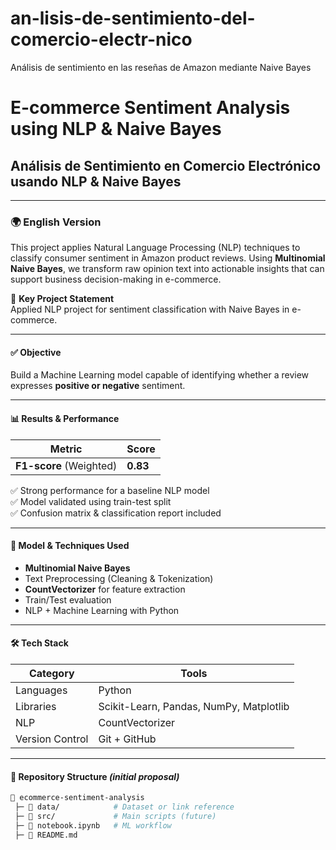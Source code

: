 # an-lisis-de-sentimiento-del-comercio-electr-nico
Análisis de sentimiento en las reseñas de Amazon mediante Naive Bayes
# E-commerce Sentiment Analysis using NLP & Naive Bayes  
## Análisis de Sentimiento en Comercio Electrónico usando NLP & Naive Bayes

---

### 🌍 English Version

This project applies Natural Language Processing (NLP) techniques to classify consumer sentiment in Amazon product reviews. Using **Multinomial Naive Bayes**, we transform raw opinion text into actionable insights that can support business decision-making in e-commerce.

🔹 **Key Project Statement**  
Applied NLP project for sentiment classification with Naive Bayes in e-commerce.

---

#### ✅ Objective

Build a Machine Learning model capable of identifying whether a review expresses **positive or negative** sentiment.

---

#### 📊 Results & Performance

| Metric | Score |
|--------|------|
| **F1-score** (Weighted) | **0.83** |

✅ Strong performance for a baseline NLP model  
✅ Model validated using train-test split  
✅ Confusion matrix & classification report included

---

#### 🧠 Model & Techniques Used

- **Multinomial Naive Bayes**
- Text Preprocessing (Cleaning & Tokenization)
- **CountVectorizer** for feature extraction
- Train/Test evaluation
- NLP + Machine Learning with Python

---

#### 🛠️ Tech Stack

| Category | Tools |
|---------|------|
| Languages | Python |
| Libraries | Scikit-Learn, Pandas, NumPy, Matplotlib |
| NLP | CountVectorizer |
| Version Control | Git + GitHub |

---

#### 📁 Repository Structure *(initial proposal)*

```bash
📂 ecommerce-sentiment-analysis
 ├─ 📁 data/            # Dataset or link reference
 ├─ 📁 src/             # Main scripts (future)
 ├─ 📄 notebook.ipynb   # ML workflow
 ├─ 📄 README.md
